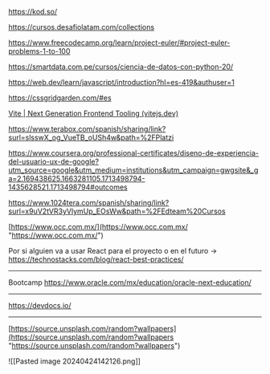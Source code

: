 https://kod.so/

https://cursos.desafiolatam.com/collections

https://www.freecodecamp.org/learn/project-euler/#project-euler-problems-1-to-100

https://smartdata.com.pe/cursos/ciencia-de-datos-con-python-20/

https://web.dev/learn/javascript/introduction?hl=es-419&authuser=1

https://cssgridgarden.com/#es

[Vite | Next Generation Frontend Tooling (vitejs.dev)](https://vitejs.dev/)

https://www.terabox.com/spanish/sharing/link?surl=slsswX_og_VueTB_oUSh4w&path=%2FPlatzi

https://www.coursera.org/professional-certificates/diseno-de-experiencia-del-usuario-ux-de-google?utm_source=google&utm_medium=institutions&utm_campaign=gwgsite&_ga=2.169438625.1663281105.1713498794-1435628521.1713498794#outcomes

https://www.1024tera.com/spanish/sharing/link?surl=x9uV2tVR3yVlymUp_EOsWw&path=%2FEdteam%20Cursos

[https://www.occ.com.mx/](https://www.occ.com.mx/ "https://www.occ.com.mx/")


Por si alguien va a usar React para el proyecto o en el futuro -> https://technostacks.com/blog/react-best-practices/ 

---
Bootcamp
https://www.oracle.com/mx/education/oracle-next-education/

---
https://devdocs.io/


---

[https://source.unsplash.com/random?wallpapers](https://source.unsplash.com/random?wallpapers "https://source.unsplash.com/random?wallpapers")

![[Pasted image 20240424142126.png]]
